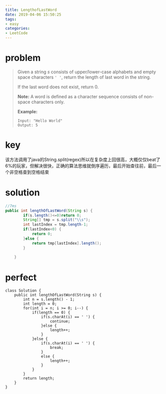 ```yaml
---
title: LengthofLastWord
date: 2019-04-06 15:50:25
tags:
- easy
categories:
- LeetCode
---
```


# problem

> Given a string *s* consists of upper/lower-case alphabets and empty space characters `' '`, return the length of last word in the string.
>
> If the last word does not exist, return 0.
>
> **Note:** A word is defined as a character sequence consists of non-space characters only.
>
> **Example:**
>
> ```
> Input: "Hello World"
> Output: 5
> ```

# key

该方法调用了java的String.split(regex)所以在复杂度上回很高，大概仅仅beat了6%的玩家，但解决很快，正确的算法思维就倒序遍历，最后开始查往前，最后一个非空格查到空格结束

# solution

```java
//7ms
public int lengthOfLastWord(String s) {
		if(s.length()<=0)return 0;
		String[] tmp = s.split("\\s");
		int lastIndex = tmp.length-1;
		if(lastIndex<0) {
			return 0;
		}else {
			return tmp[lastIndex].length();
		}
		
	}
```

# perfect

```
class Solution {
    public int lengthOfLastWord(String s) {
        int n = s.length() - 1;
        int length = 0;
        for(int i = n; i >= 0; i--) {
            if(length == 0) {
                if(s.charAt(i) == ' ') {
                    continue;
                }else {
                    length++;
                }
            }else {
                if(s.charAt(i) == ' ') {
                    break;
                }
                else {
                    length++;
                }
            }
        }
        return length;
    }
}
```

